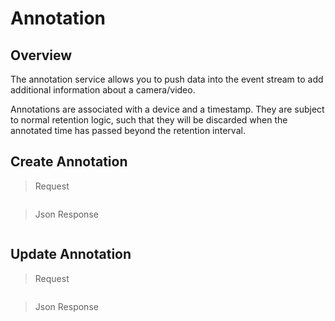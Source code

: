 # Annotation

<!--===================================================================-->
## Overview

The annotation service allows you to push data into the event stream to add additional information about a camera/video.

Annotations are associated with a device and a timestamp. They are subject to normal retention logic, such that they will be discarded when the annotated time has passed beyond the retention interval.

<!--===================================================================-->
## Create Annotation

> Request

```shell
```

> Json Response

```json
```

<!--===================================================================-->
## Update Annotation

> Request

```shell
```

> Json Response

```json
```